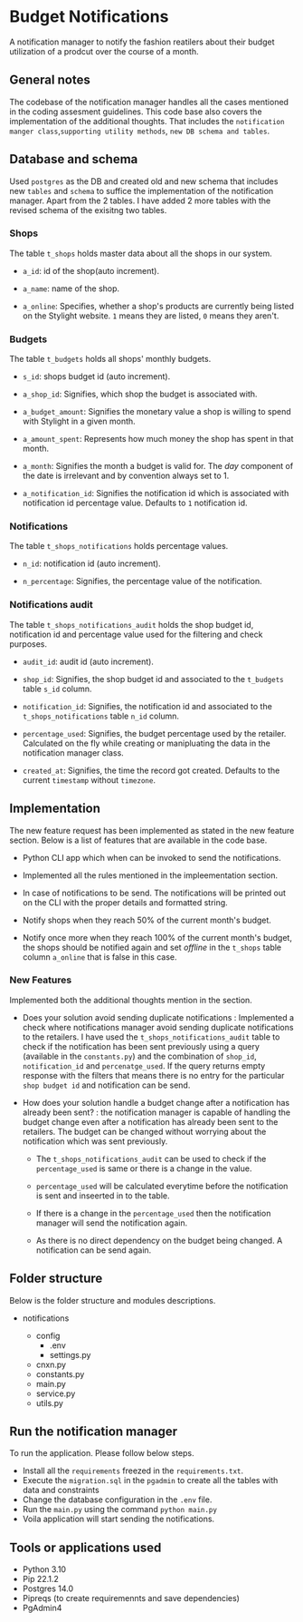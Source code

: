 # Budget Notifications

A notification manager to notify the fashion reatilers about their budget utilization of a prodcut over the course of a month.

## General notes

The codebase of the notification manager handles all the cases mentioned in the coding assesment guidelines. This code base also covers the implementation of the additional thoughts. That includes the `notification manger class`,`supporting utility methods`, `new DB schema and tables`.

## Database and schema

Used `postgres` as the DB and created old and new schema that includes new `tables` and `schema` to suffice the implementation of the notification manager. Apart from the 2 tables. I have added 2 more tables with the revised schema of the exisitng two tables.

### Shops

The table `t_shops` holds master data about all the shops in our system.

- `a_id`: id of the shop(auto increment).

- `a_name`: name of the shop.

- `a_online`: Specifies, whether a shop's products are currently being listed on the Stylight website. `1` means they are listed, `0` means they aren't.

### Budgets

The table `t_budgets` holds all shops' monthly budgets.

- `s_id`: shops budget id (auto increment).

- `a_shop_id`: Signifies, which shop the budget is associated with.

- `a_budget_amount`: Signifies the monetary value a shop is willing to spend with Stylight in a given month.

- `a_amount_spent`: Represents how much money the shop has spent in that month.

- `a_month`: Signifies the month a budget is valid for. The _day_ component of the date is irrelevant and by convention always set to 1.

- `a_notification_id`: Signifies the notification id which is associated with notification id percentage value. Defaults to `1` notification id.

### Notifications

The table `t_shops_notifications` holds percentage values.

- `n_id`: notification id (auto increment).

- `n_percentage`: Signifies, the percentage value of the notification.

### Notifications audit

The table `t_shops_notifications_audit` holds the shop budget id, notification id and percentage value used for the filtering and check purposes.

- `audit_id`: audit id (auto increment).

- `shop_id`: Signifies, the shop budget id and associated to the `t_budgets` table `s_id` column.

- `notification_id`: Signifies, the notification id and associated to the `t_shops_notifications` table `n_id` column.

- `percentage_used`: Signifies, the budget percentage used by the retailer. Calculated on the fly while creating or manipluating the data in the notification manager class.

- `created_at`: Signifies, the time the record got created. Defaults to the current `timestamp` without `timezone`.

## Implementation

The new feature request has been implemented as stated in the new feature section. Below is a list of features that are available in the code base.

- Python CLI app which when can be invoked to send the notifications.

- Implemented all the rules mentioned in the impleementation section.

- In case of notifications to be send. The notifications will be printed out on the CLI with the proper details and formatted string.

- Notify shops when they reach 50% of the current month's budget.

- Notify once more when they reach 100% of the current month's budget, the shops should be notified again and set _offline_ in the `t_shops` table column `a_online` that is false in this case.

### New Features

Implemented both the additional thoughts mention in the section.

- Does your solution avoid sending duplicate notifications : Implemented a check where notifications manager avoid sending duplicate notifications to the retailers. I have used the `t_shops_notifications_audit` table to check if the notification has been sent previously using a query (available in the `constants.py`) and the combination of `shop_id`, `notification_id` and `percenatge_used`. If the query returns empty response with the filters that means there is no entry for the particular `shop budget id` and notification can be send.

- How does your solution handle a budget change after a notification has already been sent? : the notification manager is capable of handling the budget change even after a notification has already been sent to the retailers. The budget can be changed without worrying about the notification which was sent previously.

  - The `t_shops_notifications_audit` can be used to check if the `percentage_used` is same or there is a change in the value.

  - `percentage_used` will be calculated everytime before the notification is sent and inseerted in to the table.

  - If there is a change in the `percentage_used` then the notification manager will send the notification again.

  - As there is no direct dependency on the budget being changed. A notification can be send again.

## Folder structure

Below is the folder structure and modules descriptions.

- notifications

  - config
    - .env
    - settings.py
  - cnxn.py
  - constants.py
  - main.py
  - service.py
  - utils.py

## Run the notification manager

To run the application. Please follow below steps.

- Install all the `requirements` freezed in the `requirements.txt`.
- Execute the `migration.sql` in the `pgadmin` to create all the tables with data and constraints
- Change the database configuration in the `.env` file.
- Run the `main.py` using the command `python main.py`
- Voila application will start sending the notifications.

## Tools or applications used

- Python 3.10
- Pip 22.1.2
- Postgres 14.0
- Pipreqs (to create requiremennts and save dependencies)
- PgAdmin4
